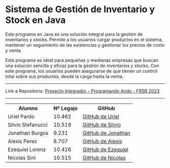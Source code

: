 <body>
    <h1>Sistema de Gestión de Inventario y Stock en Java</h1>
    <p>Este programa en Java es una solución integral para la gestión de inventarios y stocks. Permite a los usuarios cargar productos en el sistema, mantener un seguimiento de las existencias y gestionar los precios de costo y venta.</p>
    <p>Este programa es ideal para pequeñas y medianas empresas que buscan una solución sencilla y eficaz para la gestión de inventarios y stocks. Con este programa, los usuarios pueden asegurarse de que tienen un control total sobre sus productos, desde la carga hasta la venta.</p>
    <hr>
    <p>Link a Repositorio: <a href="https://github.com/ezelorenz/ProyectoIntegrador-ProgramandoAndo-FRSR2023" target="_blank">Proyecto Integrador - Programando Ando - FRSR 2023</a> </p>
    <hr>
<table>
  <tr>
    <th>Alumno</th>
    <th>Nº Legajo</th>
    <th>GitHub</th>
  </tr>
  <tr>
    <td>Uriel Pardo</td>
    <td>10.462</td>
    <td><a href="https://github.com/UrielPardo" target="_blank">GitHub de Uriel</a></td>
  </tr>
  <tr>
    <td>Silvio Stefanucci</td>
    <td>10.519</td>
    <td><a href="https://github.com/Fraggah" target="_blank">GitHub de Silvio</a></td>
  </tr>
  <tr>
    <td>Jonathan Burgos</td>
    <td>9.231</td>
    <td><a href="https://github.com/burgosjona" target="_blank">GitHub de Jonathan</a></td>
  </tr>
  <tr>
    <td>Alexis Perez</td>
    <td>8.707</td>
    <td><a href="https://github.com/Alitoo27" target="_blank">GitHub de Alexis</a></td>
  </tr>
  <tr>
    <td>Ezequiel Lorenz</td>
    <td>10.426</td>
    <td><a href="https://github.com/ezelorenz" target="_blank">GitHub de Ezequiel</a></td>
  </tr>
  <tr>
    <td>Nicolas Sini</td>
    <td>10.515</td>
    <td><a href="https://github.com/nicolassini" target="_blank">GitHub de Nicolas</a></td>
  </tr>
</table>

</body>
